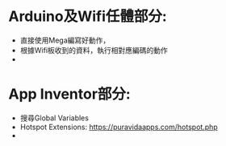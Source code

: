# Arduino及Wifi任體部分:
+ 直接使用Mega編寫好動作，
+ 根據Wifi板收到的資料，執行相對應編碼的動作
+
# App Inventor部分:
+ 搜尋Global Variables
+ Hotspot Extensions: https://puravidaapps.com/hotspot.php
+ 
